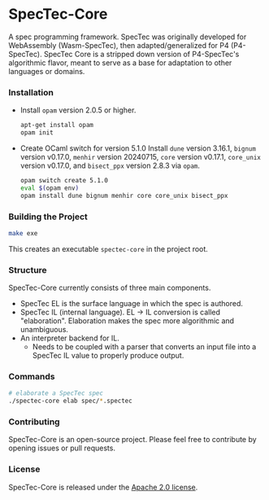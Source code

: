 # SpecTec-Core

A spec programming framework.
SpecTec was originally developed for WebAssembly (Wasm-SpecTec), then adapted/generalized for P4 (P4-SpecTec). SpecTec Core is a stripped down version of P4-SpecTec's algorithmic flavor, meant to serve as a base for adaptation to other languages or domains.

### Installation

* Install `opam` version 2.0.5 or higher.
  ```bash
  apt-get install opam
  opam init
  ```

* Create OCaml switch for version 5.1.0
  Install `dune` version 3.16.1, `bignum` version v0.17.0, `menhir` version 20240715, `core` version v0.17.1, `core_unix` version v0.17.0, and `bisect_ppx` version 2.8.3 via `opam`.
  ```bash
  opam switch create 5.1.0
  eval $(opam env)
  opam install dune bignum menhir core core_unix bisect_ppx
  ```

### Building the Project

```bash
make exe
```

This creates an executable `spectec-core` in the project root.

### Structure

SpecTec-Core currently consists of three main components.
* SpecTec EL is the surface language in which the spec is authored.
* SpecTec IL (internal language). EL -> IL conversion is called "elaboration". Elaboration makes the spec more algorithmic and unambiguous.
* An interpreter backend for IL.
  * Needs to be coupled with a parser that converts an input file into a SpecTec IL value to properly produce output.

### Commands
```bash
# elaborate a SpecTec spec
./spectec-core elab spec/*.spectec
```

### Contributing

SpecTec-Core is an open-source project. Please feel free to contribute by opening issues or pull requests.

### License

SpecTec-Core is released under the [Apache 2.0 license](LICENSE).
